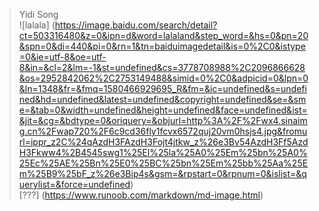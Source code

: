>Yidi Song     
![lalala] (https://image.baidu.com/search/detail?ct=503316480&z=0&ipn=d&word=lalaland&step_word=&hs=0&pn=20&spn=0&di=440&pi=0&rn=1&tn=baiduimagedetail&is=0%2C0&istype=0&ie=utf-8&oe=utf-8&in=&cl=2&lm=-1&st=undefined&cs=3778708988%2C2096866628&os=2952842062%2C2753149488&simid=0%2C0&adpicid=0&lpn=0&ln=1348&fr=&fmq=1580466929695_R&fm=&ic=undefined&s=undefined&hd=undefined&latest=undefined&copyright=undefined&se=&sme=&tab=0&width=undefined&height=undefined&face=undefined&ist=&jit=&cg=&bdtype=0&oriquery=&objurl=http%3A%2F%2Fwx4.sinaimg.cn%2Fwap720%2F6c9cd36fly1fcvx6572quj20vm0hsjs4.jpg&fromurl=ippr_z2C%24qAzdH3FAzdH3Fojt4jtkw_z%26e3Bv54AzdH3Ff5AzdH3Fkww4%2B4545swg1%25El%25la%25A0%25Em%25bn%25A0%25Ec%25AE%25Bn%25E0%25BC%25bn%25Em%25bb%25Aa%25Em%25B9%25bF_z%26e3Bip4s&gsm=&rpstart=0&rpnum=0&islist=&querylist=&force=undefined)     
[???] (https://www.runoob.com/markdown/md-image.html)
